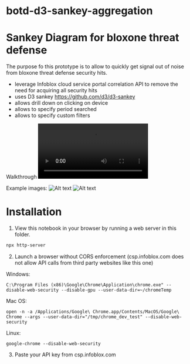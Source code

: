 # botd-d3-sankey-aggregation
# Sankey Diagram for bloxone threat defense

The purpose fo this prototype is to allow to quickly get signal out of noise from bloxone threat defense security hits.

- leverage Infoblox cloud service portal correlation API to remove the need for acquiring all security hits 
- uses D3 sankey https://github.com/d3/d3-sankey
- allows drill down on clicking on device
- allows to specify period searched
- allows to specify custom filters 


Walkthrough
![Caption](https://github.com/njeanselme/botd-d3-sankey-aggregation/blob/main/images/botd-d3-sankey-aggregation.mp4)

Example images:
![Alt text](https://github.com/njeanselme/botd-d3-sankey-aggregation/blob/main/images/aggregated%20hits.pmg.png?raw=true)
![Alt text](https://github.com/njeanselme/botd-d3-sankey-aggregation/blob/main/images/drilldown.png?raw=true)


# Installation

1) View this notebook in your browser by running a web server in this folder.

~~~sh
npx http-server
~~~

2) Launch a browser without CORS enforcement (csp.infoblox.com does not allow API calls from third party websites like this one)

Windows:
~~~
C:\Program Files (x86)\Google\Chrome\Application\chrome.exe" --disable-web-security --disable-gpu --user-data-dir=~/chromeTemp
~~~
Mac OS:
~~~
open -n -a /Applications/Google\ Chrome.app/Contents/MacOS/Google\ Chrome --args --user-data-dir="/tmp/chrome_dev_test" --disable-web-security
~~~
Linux:
~~~
google-chrome --disable-web-security
~~~

3) Paste your API key from csp.infoblox.com

